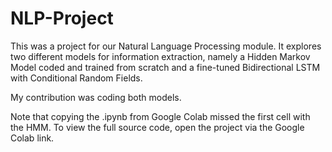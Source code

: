 # NLP-Project
This was a project for our Natural Language Processing module. It explores two different models for information extraction, namely a Hidden Markov Model coded and trained from scratch and a fine-tuned Bidirectional LSTM with Conditional Random Fields.

My contribution was coding both models.

Note that copying the .ipynb from Google Colab missed the first cell with the HMM. To view the full source code, open the project via the Google Colab link.


